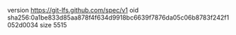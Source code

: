 version https://git-lfs.github.com/spec/v1
oid sha256:0a1be833d85aa878f4f634d9918bc6639f7876da05c06b8783f242f1052d0034
size 5515
